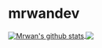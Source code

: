# mrwandev

<a href="https://github.com/mrwandev69">
  <img align="center" src="https://github-readme-stats.vercel.app/api/top-langs/?username=mrwandev69&hide=stars,commits,prs,issues,contribs&show_icons=true&theme=tokyonight" alt="Mrwan's github stats" />
</a>
<a href="https://github.com/mrwandev69">
  <!-- Change the `github-readme-stats.anuraghazra1.vercel.app` to `github-readme-stats.vercel.app`  -->
  <img align="center" src="https://github-readme-stats.vercel.app/api?username=mrwandev69&show_icons=true&theme=tokyonight" />
</a>
